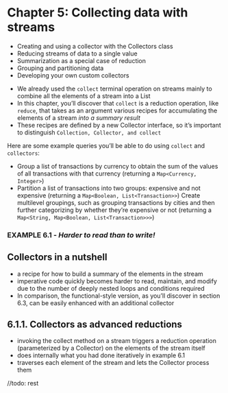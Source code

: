 # Chapter 5: Collecting data with streams

* Creating and using a collector with the Collectors class
* Reducing streams of data to a single value
* Summarization as a special case of reduction
* Grouping and partitioning data
* Developing your own custom collectors

- We already used the `collect` terminal operation on streams mainly to combine all the elements of a stream into a List
- In this chapter, you’ll discover that `collect` is a reduction operation, like `reduce`, that takes as an argument various recipes for accumulating the elements of a stream *into a summary result* 
- These recipes are defined by a new Collector interface, so it’s important to distinguish `Collection, Collector, and collect`

Here are some example queries you’ll be able to do using `collect` and `collectors`:

- Group a list of transactions by currency to obtain the sum of the values of all transactions with that currency (returning a `Map<Currency, Integer>`)
- Partition a list of transactions into two groups: expensive and not expensive (returning a `Map<Boolean, List<Transaction>>`)
Create multilevel groupings, such as grouping transactions by cities and then further categorizing by whether they’re expensive or not (returning a `Map<String, Map<Boolean, List<Transaction>>>`)

### EXAMPLE 6.1 - *Harder to read than to write!*

## Collectors in a nutshell

- a recipe for how to build a summary of the elements in the stream
- imperative code quickly becomes harder to read, maintain, and modify due to the number of deeply nested loops and conditions required 
- In comparison, the functional-style version, as you’ll discover in section 6.3, can be easily enhanced with an additional collector

## 6.1.1. Collectors as advanced reductions

- invoking the collect method on a stream triggers a reduction operation (parameterized by a Collector) on the elements of the stream itself
- does internally what you had done iteratively in example 6.1 
- traverses each element of the stream and lets the Collector process them

//todo: rest

